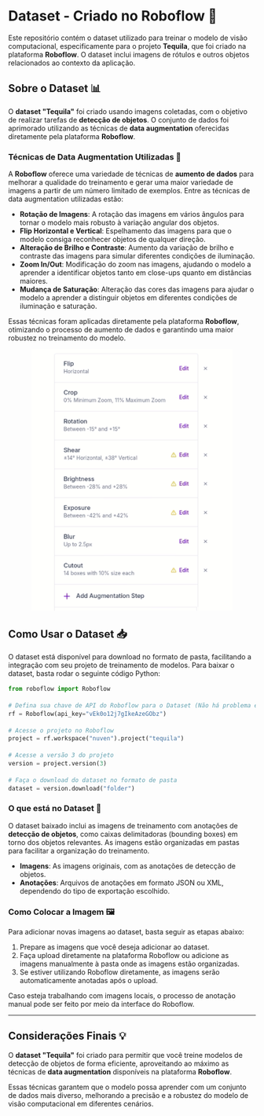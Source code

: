 

# Dataset - Criado no Roboflow 🍹

Este repositório contém o dataset utilizado para treinar o modelo de visão computacional, especificamente para o projeto **Tequila**, que foi criado na plataforma **Roboflow**. O dataset inclui imagens de rótulos e outros objetos relacionados ao contexto da aplicação.

## Sobre o Dataset 📊

O **dataset "Tequila"** foi criado usando imagens coletadas, com o objetivo de realizar tarefas de **detecção de objetos**. O conjunto de dados foi aprimorado utilizando as técnicas de **data augmentation** oferecidas diretamente pela plataforma **Roboflow**. 

### Técnicas de Data Augmentation Utilizadas 🔧

A **Roboflow** oferece uma variedade de técnicas de **aumento de dados** para melhorar a qualidade do treinamento e gerar uma maior variedade de imagens a partir de um número limitado de exemplos. Entre as técnicas de data augmentation utilizadas estão:

- **Rotação de Imagens**: A rotação das imagens em vários ângulos para tornar o modelo mais robusto à variação angular dos objetos.
- **Flip Horizontal e Vertical**: Espelhamento das imagens para que o modelo consiga reconhecer objetos de qualquer direção.
- **Alteração de Brilho e Contraste**: Aumento da variação de brilho e contraste das imagens para simular diferentes condições de iluminação.
- **Zoom In/Out**: Modificação do zoom nas imagens, ajudando o modelo a aprender a identificar objetos tanto em close-ups quanto em distâncias maiores.
- **Mudança de Saturação**: Alteração das cores das imagens para ajudar o modelo a aprender a distinguir objetos em diferentes condições de iluminação e saturação.

Essas técnicas foram aplicadas diretamente pela plataforma **Roboflow**, otimizando o processo de aumento de dados e garantindo uma maior robustez no treinamento do modelo.
<p align="center">
  <img src="../assets/Augmentation.png" alt="Descrição da imagem" width="410">
</p>


## Como Usar o Dataset 📥

O dataset está disponível para download no formato de pasta, facilitando a integração com seu projeto de treinamento de modelos. Para baixar o dataset, basta rodar o seguinte código Python:

```python
from roboflow import Roboflow

# Defina sua chave de API do Roboflow para o Dataset (Não há problema em ficar exposta)
rf = Roboflow(api_key="vEk0o12j7gIkeAzeGObz")

# Acesse o projeto no Roboflow
project = rf.workspace("nuven").project("tequila")

# Acesse a versão 3 do projeto
version = project.version(3)

# Faça o download do dataset no formato de pasta
dataset = version.download("folder")
```

### O que está no Dataset 📂

O dataset baixado inclui as imagens de treinamento com anotações de **detecção de objetos**, como caixas delimitadoras (bounding boxes) em torno dos objetos relevantes. As imagens estão organizadas em pastas para facilitar a organização do treinamento.

- **Imagens**: As imagens originais, com as anotações de detecção de objetos.
- **Anotações**: Arquivos de anotações em formato JSON ou XML, dependendo do tipo de exportação escolhido.

### Como Colocar a Imagem 🖼️

Para adicionar novas imagens ao dataset, basta seguir as etapas abaixo:

1. Prepare as imagens que você deseja adicionar ao dataset.
2. Faça upload diretamente na plataforma Roboflow ou adicione as imagens manualmente à pasta onde as imagens estão organizadas.
3. Se estiver utilizando Roboflow diretamente, as imagens serão automaticamente anotadas após o upload.

Caso esteja trabalhando com imagens locais, o processo de anotação manual pode ser feito por meio da interface do Roboflow.

---

## Considerações Finais 💡

O **dataset "Tequila"** foi criado para permitir que você treine modelos de detecção de objetos de forma eficiente, aproveitando ao máximo as técnicas de **data augmentation** disponíveis na plataforma **Roboflow**.

Essas técnicas garantem que o modelo possa aprender com um conjunto de dados mais diverso, melhorando a precisão e a robustez do modelo de visão computacional em diferentes cenários.

